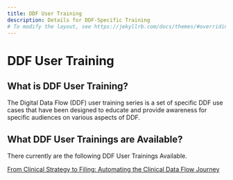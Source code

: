 ```yaml
---
title: DDF User Training
description: Details for DDF-Specific Training
# To modify the layout, see https://jekyllrb.com/docs/themes/#overriding-theme-defaults
---
```

# DDF User Training

## **What is DDF User Training?**

The Digital Data Flow (DDF) user training series is a set of specific DDF use cases that have been designed to educate and provide awareness for specific audiences on various aspects of DDF. 

## **What DDF User Trainings are Available?**
There currently are the following DDF User Trainings Available.
<p></p>
<a target="_blank" href="https://transcelerate.github.io/ddf-home/Training_DataPoint.html">From Clinical Strategy to Filing: Automating the Clinical Data Flow Journey</a>
